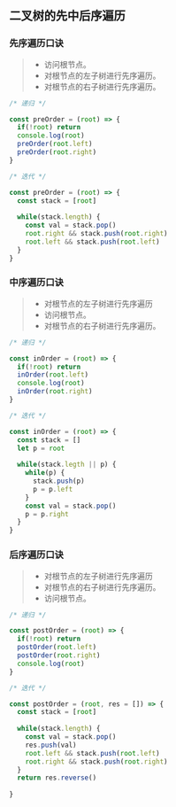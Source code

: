## 二叉树的先中后序遍历



### 先序遍历口诀

> - 访问根节点。
> - 对根节点的左子树进行先序遍历。
> - 对根节点的右子树进行先序遍历。

````js
/* 递归 */

const preOrder = (root) => {
  if(!root) return 
  console.log(root)
  preOrder(root.left)
  preOrder(root.right)
}

/* 迭代 */

const preOrder = (root) => {
  const stack = [root]
  
  while(stack.length) {
  	const val = stack.pop()
    root.right && stack.push(root.right)
    root.left && stack.push(root.left)
  }
}
````



### 中序遍历口诀

> - 对根节点的左子树进行先序遍历
> - 访问根节点。
> - 对根节点的右子树进行先序遍历。

````js
/* 递归 */

const inOrder = (root) => {
  if(!root) return 
  inOrder(root.left)
  console.log(root)
  inOrder(root.right)
}

/* 迭代 */

const inOrder = (root) => {
  const stack = []
  let p = root
  
  while(stack.legth || p) {
    while(p) {
      stack.push(p)
      p = p.left
  	}
  	const val = stack.pop()
    p = p.right
  }
}
````



### 后序遍历口诀

> - 对根节点的左子树进行先序遍历
> - 对根节点的右子树进行先序遍历。
> - 访问根节点。

````js
/* 递归 */

const postOrder = (root) => {
  if(!root) return 
  postOrder(root.left)
  postOrder(root.right)
  console.log(root)
}

/* 迭代 */

const postOrder = (root, res = []) => {
  const stack = [root]
  
  while(stack.length) {
  	const val = stack.pop()
    res.push(val)
    root.left && stack.push(root.left)
    root.right && stack.push(root.right)
  }
  return res.reverse()
  
}
````

